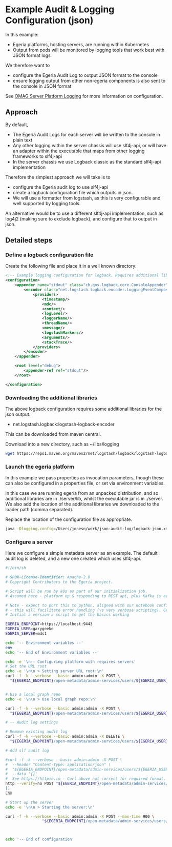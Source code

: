 <!-- SPDX-License-Identifier: CC-BY-4.0 -->
<!-- Copyright Contributors to the ODPi Egeria project 2020. -->

# Example Audit & Logging Configuration (json)

In this example:
 - Egeria platforms, hosting servers, are running within Kubernetes
 - Output from pods will be monitored by logging tools that work best with JSON format logs

We therefore want to 
 - configure the Egeria Audit Log to output JSON format to the console
 - ensure logging output from other non-egeria components is also sent to the console in JSON format

See [OMAG Server Platform Logging](omag-server-platform-logging.md) for more information on configuration.

## Approach

By default, 
 - The Egeria Audit Logs for each server will be written to the console in plain text
 - Any other logging within the server chassis will use slf4j-api, or will have an adapter within the executable that maps from other logging frameworks to slf4j-api
 - In the server chassis we use Logback classic as the standard slf4j-api implementation

Therefore the simplest approach we will take is to
 - configure the Egeria audit log to use slf4j-api
 - create a logback configuration file which outputs in json.
 - We will use a formatter from logstash, as this is very configurable and well supported by logging tools.

An alternative would be to use a different slf4j-api implementation, such as log4j2 (making sure to exclude logback), and configure that to output in json.

## Detailed steps
### Define a logback configuration file

Create the following file and place it in a well known directory:
``` xml
<!-- Example logging configuration for logback. Requires additional libraries -->
<configuration>
    <appender name="stdout" class="ch.qos.logback.core.ConsoleAppender">
        <encoder class="net.logstash.logback.encoder.LoggingEventCompositeJsonEncoder">
            <providers>
                <timestamp/>
                <mdc/>
                <context/>
                <logLevel/>
                <loggerName/>
                <threadName/>
                <message/>
                <logstashMarkers/>
                <arguments/>
                <stackTrace/>
            </providers>
        </encoder>
    </appender>

    <root level="debug">
        <appender-ref ref="stdout"/>
    </root>

</configuration>
```
### Downloading the additional libraries

The above logback configuration requires some additional libraries for the json output. 

- net.logstash.logback:logstash-logback-encoder

This can be downloaded from maven central.

Download into a new directory, such as ~/libs/logging
``` bash
wget https://repo1.maven.org/maven2/net/logstash/logback/logstash-logback-encoder/7.3/logstash-logback-encoder-7.3.jar
```


### Launch the egeria platform

In this example we pass properties as invocation parameters, though these can also be configured in a properties file, or set via environment variables. 

In this case we are running egeria from an unpacked distribution, and so additional libraries are in ./server/lib, whilst the executable jar is in ./server. We also add the location of the additional libraries we downloaded to the loader path (comma separated).

Replace the location of the configuration file as appropriate.

``` bash
java -Dlogging.config=/Users/jonesn/work/json-audit-log/logback-json.xml -Dloader.path=./server/lib,/Users/jonesn/libs/logging -jar server/server-chassis-spring-4.1-SNAPSHOT.jar
```
### Configure a server

Here we configure a simple metadata server as an example. The default audit log is deleted, and a new one created which uses slf4j-api. 

``` bash
#!/bin/sh

# SPDX-License-Identifier: Apache-2.0
# Copyright Contributors to the Egeria project.

# Script will be run by k8s as part of our initialization job.
# Assumed here - platform up & responding to REST api, plus Kafka is available

# Note - expect to port this to python, aligned with our notebook configuration
# - this will facilitate error handling (vs very verbose scripting). Groovy an alternative
# Initial a version a script to get the basics working

EGERIA_ENDPOINT=https://localhost:9443
EGERIA_USER=garygeeke
EGERIA_SERVER=mds1

echo '-- Environment variables --'
env
echo '-- End of Environment variables --'

echo -e '\n-- Configuring platform with requires servers'
# Set the URL root
echo -e '\n\n > Setting server URL root:\n'
curl -f -k --verbose --basic admin:admin -X POST \
  "${EGERIA_ENDPOINT}/open-metadata/admin-services/users/${EGERIA_USER}/servers/${EGERIA_SERVER}/server-url-root?url=${EGERIA_ENDPOINT}"


# Use a local graph repo
echo -e '\n\n > Use local graph repo:\n'

curl -f -k --verbose --basic admin:admin -X POST \
  "${EGERIA_ENDPOINT}/open-metadata/admin-services/users/${EGERIA_USER}/servers/${EGERIA_SERVER}/local-repository/mode/local-graph-repository"

# -- Audit log settings

# Remove existing audit log
curl -f -k --verbose --basic admin:admin -X DELETE \
  "${EGERIA_ENDPOINT}/open-metadata/admin-services/users/${EGERIA_USER}/servers/${EGERIA_SERVER}/audit-log-destinations"

# Add slf audit log

#curl -f -k --verbose --basic admin:admin -X POST \
#  --header "Content-Type: application/json" \
#  "${EGERIA_ENDPOINT}/open-metadata/admin-services/users/${EGERIA_USER}/servers/${EGERIA_SERVER}/audit-log-destinations/slf4j" \
#  --data '{}'
#  See https://httpie.io - Curl above not correct for required format.
http --verify=no POST "${EGERIA_ENDPOINT}/open-metadata/admin-services/users/${EGERIA_USER}/servers/${EGERIA_SERVER}/audit-log-destinations/slf4j" <<END
[]
END

# Start up the server
echo -e '\n\n > Starting the server:\n'

curl -f -k --verbose --basic admin:admin -X POST --max-time 900 \
                "${EGERIA_ENDPOINT}/open-metadata/admin-services/users/${EGERIA_USER}/servers/${EGERIA_SERVER}/instance"



echo '-- End of configuration'
```
